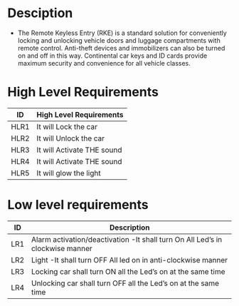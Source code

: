 # Desciption

* The Remote Keyless Entry (RKE) is a standard solution for conveniently locking and unlocking vehicle doors and luggage compartments with remote control. Anti-theft devices and immobilizers can also be turned on and off in this way. Continental car keys and ID cards provide maximum security and convenience for all vehicle classes.
# High Level Requirements
|ID |	High Level Requirements|
|----|--------------------------|
|HLR1 	|It will Lock the car|
|HLR2 	|It will Unlock the car|
|HLR3 	|It will Activate THE sound|
|HLR4 	|It will Activate THE sound|
|HLR5   |It will glow the light|

# Low level requirements

|ID 	|Description|
|-------|-----------------------------------------|
|LR1 |	Alarm activation/deactivation -It shall turn On All Led’s in clockwise manner|
|LR2 	|Light -It shall turn OFF All led on in anti-clockwise manner|
|LR3  |Locking car shall turn ON all the Led’s on at the same time|
|LR4 	|Unlocking car shall turn OFF all the Led’s on at the same time|
